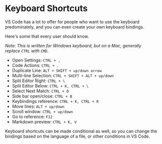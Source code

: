 # Keyboard Shortcuts

VS Code has a lot to offer for people who want to use the keyboard predominately, and you can even create your own keyboard bindings.

Here's some that every user should know.

_Note: This is written for Windows keyboard, but on a Mac, generally replace `CTRL` with `CMD`._

- Open Settings: `CTRL + ,`
- Code Actions: `CTRL + .`
- Duplicate Line: `ALT + SHIFT + up/down arrow`
- Multi-line Selection: `CTRL + SHIFT + ALT + up/down`
- Split Editor Right: `CTRL + \`
- Split Editor Below: `CTRL + K, CTRL + \`
- Select Next Match: `CTRL + D`
- Side bar open/close: `CTRL + B`
- Keybindings reference: `CTRL + K, CTRL + R`
- Move lines: `ALT + up/down`
- Scroll window: `CTRL + up/down`
- Go to reference: `F12`
- Markdown preview: `CTRL + K, V`

Keyboard shortcuts can be made conditional as well, so you can change the bindings based on the language of a file, or other conditions in VS Code.

